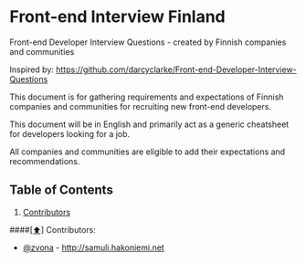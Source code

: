 Front-end Interview Finland
==========================

Front-end Developer Interview Questions - created by Finnish companies and communities

Inspired by: https://github.com/darcyclarke/Front-end-Developer-Interview-Questions

This document is for gathering requirements and expectations of Finnish companies and communities for recruiting new front-end developers.

This document will be in English and primarily act as a generic cheatsheet for developers looking for a job.

All companies and communities are eligible to add their expectations and recommendations.

## <a name='toc'>Table of Contents</a>
1. [Contributors](#contributors)

####[[⬆]](#toc) <a name='contributors'>Contributors:</a>
* [@zvona](http://twitter.com/zvona) - http://samuli.hakoniemi.net